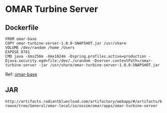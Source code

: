 # OMAR Turbine Server

## Dockerfile
```
FROM omar-base
COPY omar-turbine-server-1.0.0-SNAPSHOT.jar /usr/share
VOLUME /dev/random /home /Users
EXPOSE 8761
CMD java -Xms256m -Xmx1024m -Dspring.profiles.active=production -Djava.security.egd=file:/dev/./urandom -Dserver.contextPath=/omar-turbine-server -jar /usr/share/omar-turbine-server-1.0.0-SNAPSHOT.jar
```
Ref: [omar-base](../../../omar-base/docs/instal-guide/omar-base/)

## JAR
`http://artifacts.radiantbluecloud.com/artifactory/webapp/#/artifacts/browse/tree/General/omar-local/io/ossim/omar/apps/omar-turbine-server`

